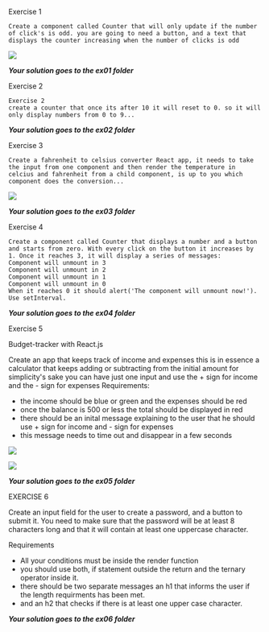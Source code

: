 Exercise 1 

    Create a component called Counter that will only update if the number of click's is odd. you are going to need a button, and a text that displays the counter increasing when the number of clicks is odd
    
    
![](https://d2mxuefqeaa7sj.cloudfront.net/s_B129F1F5CCCDE7FA1BDACCD2F4F756ABC4E298094B0A789416A13B24C0A2AC85_1505311683294_image.png)

***Your solution goes to the ex01 folder***







Exercise 2

    Exercise 2
    create a counter that once its after 10 it will reset to 0. so it will only display numbers from 0 to 9...

***Your solution goes to the ex02 folder***






Exercise 3

    Create a fahrenheit to celsius converter React app, it needs to take the input from one component and then render the temperature in celcius and fahrenheit from a child component, is up to you which component does the conversion...
![](https://d2mxuefqeaa7sj.cloudfront.net/s_B129F1F5CCCDE7FA1BDACCD2F4F756ABC4E298094B0A789416A13B24C0A2AC85_1505311723874_image.png)

***Your solution goes to the ex03 folder***







Exercise 4

    Create a component called Counter that displays a number and a button and starts from zero. With every click on the button it increases by 1. Once it reaches 3, it will display a series of messages:
    Component will unmount in 3
    Component will unmount in 2
    Component will unmount in 1
    Component will unmount in 0
    When it reaches 0 it should alert('The component will unmount now!'). Use setInterval.


***Your solution goes to the ex04 folder***






Exercise 5

Budget-tracker with React.js

Create an app that keeps track of income and expenses
this is in essence a calculator that keeps adding or subtracting from the initial amount
for simplicity's sake you can have just one input and use the + sign for income and the - sign for expenses
Requirements:

- the income should be blue or green and the expenses should be red
- once the balance is 500 or less the total should be displayed in red
- there should be an inital message explaining to the user that he should use + sign for income and - sign for expenses
- this message needs to time out and disappear in a few seconds


![](https://d2mxuefqeaa7sj.cloudfront.net/s_B129F1F5CCCDE7FA1BDACCD2F4F756ABC4E298094B0A789416A13B24C0A2AC85_1511276217680_image.png)

![](https://d2mxuefqeaa7sj.cloudfront.net/s_B129F1F5CCCDE7FA1BDACCD2F4F756ABC4E298094B0A789416A13B24C0A2AC85_1511276229620_image.png)

***Your solution goes to the ex05 folder***






EXERCISE 6

Create an input field for the user to create  a password, and a button to submit it.
You need  to make sure that the password will be at least 8 characters long and that it will contain at least one uppercase character.

Requirements

- All your conditions must be inside the render function
- you should use both, if statement outside the return and the ternary operator inside it.
- there should be two separate messages an h1 that informs the user if the length requirments has been met.
- and an h2 that checks if there is at least one upper case character.

***Your solution goes to the ex06 folder***





